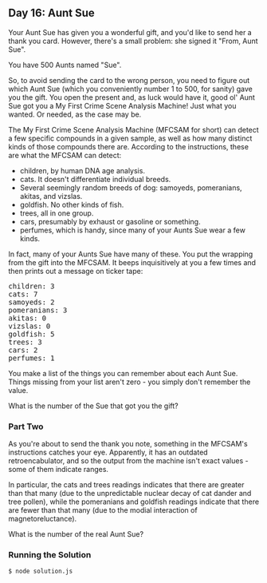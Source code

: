 ## Day 16: Aunt Sue

Your Aunt Sue has given you a wonderful gift, and you'd like to send her a thank you card.
However, there's a small problem: she signed it "From, Aunt Sue".

You have 500 Aunts named "Sue".

So, to avoid sending the card to the wrong person, you need to figure out which Aunt Sue
(which you conveniently number 1 to 500, for sanity) gave you the gift. You open the present
and, as luck would have it, good ol' Aunt Sue got you a My First Crime Scene Analysis Machine!
Just what you wanted. Or needed, as the case may be.

The My First Crime Scene Analysis Machine (MFCSAM for short) can detect a few specific compounds
in a given sample, as well as how many distinct kinds of those compounds there are. According
to the instructions, these are what the MFCSAM can detect:

- children, by human DNA age analysis.
- cats. It doesn't differentiate individual breeds.
- Several seemingly random breeds of dog: samoyeds, pomeranians, akitas, and vizslas.
- goldfish. No other kinds of fish.
- trees, all in one group.
- cars, presumably by exhaust or gasoline or something.
- perfumes, which is handy, since many of your Aunts Sue wear a few kinds.

In fact, many of your Aunts Sue have many of these. You put the wrapping from the gift into the
MFCSAM. It beeps inquisitively at you a few times and then prints out a message on ticker tape:

<pre>
children: 3
cats: 7
samoyeds: 2
pomeranians: 3
akitas: 0
vizslas: 0
goldfish: 5
trees: 3
cars: 2
perfumes: 1
</pre>

You make a list of the things you can remember about each Aunt Sue.
Things missing from your list aren't zero - you simply don't remember the value.

What is the number of the Sue that got you the gift?

### Part Two

As you're about to send the thank you note, something in the MFCSAM's instructions catches
your eye. Apparently, it has an outdated retroencabulator, and so the output from the machine
isn't exact values - some of them indicate ranges.

In particular, the cats and trees readings indicates that there are greater than that many
(due to the unpredictable nuclear decay of cat dander and tree pollen), while the pomeranians
and goldfish readings indicate that there are fewer than that many (due to the modial
  interaction of magnetoreluctance).

What is the number of the real Aunt Sue?

### Running the Solution

    $ node solution.js
